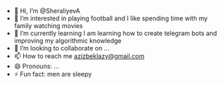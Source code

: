 - 👋 Hi, I’m @SheraliyevA
- 👀 I’m interested in playing football and I like spending time with my family watching movies
- 🌱 I’m currently learning I am learning how to create telegram bots and improving my algorithmic knowledge
- 💞️ I’m looking to collaborate on ...
- 📫 How to reach me azizbeklazy@gmail.com
- 😄 Pronouns: ...
- ⚡ Fun fact: men are sleepy

<!---
SheraliyevA/SheraliyevA is a ✨ special ✨ repository because its `README.md` (this file) appears on your GitHub profile.
You can click the Preview link to take a look at your changes.
--->
